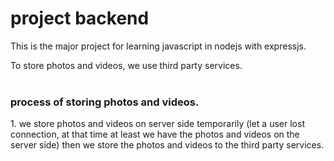 # project backend

This is the major project for learning javascript in nodejs with expressjs.


To store photos and videos, we use third party services.
<br> <br>
<h3> process of storing photos and videos.</h3>
1. we store photos and videos on server side temporarily (let a user lost connection, at that time at least we have the photos and videos on the server side) then we store the photos and videos to the third party services.